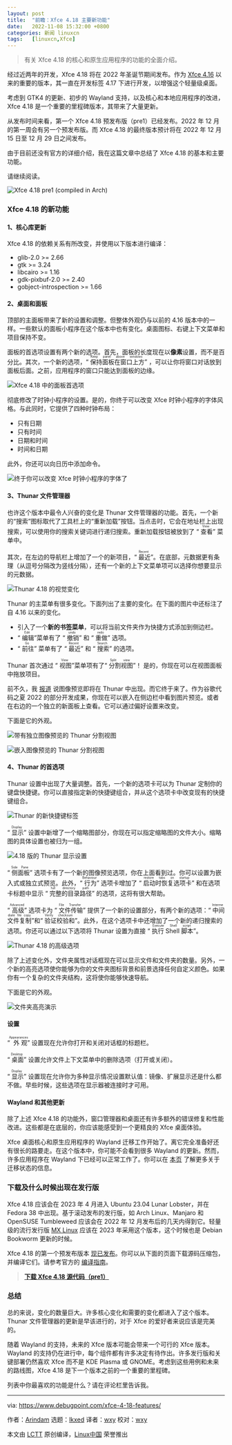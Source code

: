 ```yaml
---
layout: post
title:	"前瞻：Xfce 4.18 主要新功能"
date:	2022-11-08 15:32:00 +0800 
categories:	新闻 linuxcn 
tags:	[linuxcn,Xfce]
---
```




> 
> 有关 Xfce 4.18 的核心和原生应用程序的功能的全面介绍。
> 
> 
> 


经过近两年的开发，Xfce 4.18 将在 2022 年圣诞节期间发布。作为 [Xfce 4.16](https://www.debugpoint.com/xfce-4-16-review/) 以来的重要的版本，其一直在开发标签 4.17 下进行开发，以增强这个轻量级桌面。


考虑到 GTK4 的更新、初步的 Wayland 支持，以及核心和本地应用程序的改进，Xfce 4.18 是一个重要的里程碑版本，其带来了大量更新。


从发布时间来看，第一个 Xfce 4.18 预发布版（pre1）已经发布。2022 年 12 月的第一周会有另一个预发布版。而 Xfce 4.18 的最终版本预计将在 2022 年 12 月 15 日至 12 月 29 日之间发布。


由于目前还没有官方的详细介绍，我在这篇文章中总结了 Xfce 4.18 的基本和主要功能。


请继续阅读。


![Xfce 4.18 pre1 (compiled in Arch)](/Asserts/Images/album/202211/08/153406pe8px2ttgx0pejx8.jpg)


### Xfce 4.18 的新功能


#### 1、核心库更新


Xfce 4.18 的依赖关系有所改变，并使用以下版本进行编译：


* glib-2.0 >= 2.66
* gtk >= 3.24
* libcairo >= 1.16
* gdk-pixbuf-2.0 >= 2.40
* gobject-introspection >= 1.66


#### 2、桌面和面板


顶部的主面板带来了新的设置和调整。但整体外观仍与以前的 4.16 版本中的一样。一些默认的面板小程序在这个版本中也有变化。桌面图标、右键上下文菜单和项目保持不变。


面板的首选项设置有两个新的选项。首先，面板的长度现在以**像素**设置，而不是百分比。其次，一个新的选项，“<ruby> 保持面板在窗口上方 <rt>  Keep panel above windows </rt></ruby>” ，可以让你将窗口对话放到面板后面。之前，应用程序的窗口只能达到面板的边缘。


![Xfce 4.18 中的面板首选项](/Asserts/Images/album/202211/08/153415a6a6066arlq2v0ml.jpg)


彻底修改了时钟小程序的设置。是的，你终于可以改变 Xfce 时钟小程序的字体风格。与此同时，它提供了四种时钟布局：


* 只有日期
* 只有时间
* 日期和时间
* 时间和日期


此外，你还可以向日历中添加命令。


![终于你可以改变 Xfce 时钟小程序的字体了](/Asserts/Images/album/202211/08/153425dh53mmbhy05qhhrr.jpg)


#### 3、Thunar 文件管理器


也许这个版本中最令人兴奋的变化是 Thunar 文件管理器的功能。首先，一个新的“搜索”图标取代了工具栏上的“重新加载”按钮。当点击时，它会在地址栏上出现搜索，可以使用你的搜索关键词进行递归搜索。重新加载按钮被放到了 “<ruby> 查看 <rt>  View </rt></ruby>” 菜单中。


其次，在左边的导航栏上增加了一个的新项目，“<ruby> 最近 <rt>  Recent </rt></ruby>”。在底部，元数据更有条理（从逗号分隔改为竖线分隔），还有一个新的上下文菜单项可以选择你想要显示的元数据。


![Thunar 4.18 的视觉变化](/Asserts/Images/album/202211/08/153440mq87yqwyq893qq8q.jpg)


Thunar 的主菜单有很多变化。下面列出了主要的变化。在下面的图片中还标注了自 4.16 以来的变化。


* 引入了一个**新的书签菜单**，可以将当前文件夹作为快捷方式添加到侧边栏。
* “<ruby> 编辑 <rt>  Edit </rt></ruby>”菜单有了 “<ruby> 撤销 <rt>  undo </rt></ruby>” 和 “<ruby> 重做 <rt>  redo </rt></ruby>” 选项。
* “<ruby> 前往 <rt>  Go </rt></ruby>” 菜单有了 “<ruby> 最近 <rt>  Recent </rt></ruby>” 和 “<ruby> 搜索 <rt>  Search </rt></ruby>” 的选项。


Thunar 首次通过 “<ruby> 视图 <rt>  View </rt></ruby>”菜单项有了“<ruby> 分割视图 <rt>  Split view </rt></ruby>”！ 是的，你现在可以在视图面板中拖放项目。


前不久，我 [报道](https://debugpointnews.com/thunar-image-preview/) 说图像预览即将在 Thunar 中出现。而它终于来了。作为谷歌代码之夏 2022 的部分开发成果，你现在可以嵌入在侧边栏中看到图片预览。或者在右边的一个独立的新面板上查看。它可以通过偏好设置来改变。


下面是它的外观。


![带有独立图像预览的 Thunar 分割视图](/Asserts/Images/album/202211/08/153454l88gdpbvdbu8gdbu.jpg)


![嵌入图像预览的 Thunar 分割视图](/Asserts/Images/album/202211/08/153504vykysz4nkhuodz6u.jpg)


#### 4、Thunar 的首选项


Thunar 设置中出现了大量调整。首先，一个新的选项卡可以为 Thunar 定制你的键盘快捷键。你可以直接指定新的快捷键组合，并从这个选项卡中改变现有的快捷键组合。


![Thunar 的新快捷键标签](/Asserts/Images/album/202211/08/153512ou72gng5sgwjdu49.jpg)


“<ruby> 显示 <rt>  Display </rt></ruby>” 设置中新增了一个缩略图部分，你现在可以指定缩略图的文件大小。缩略图的具体设置也被归为一组。


![4.18 版的 Thunar 显示设置](/Asserts/Images/album/202211/08/153520ju6c4pqsdpkcouuo.jpg)


“<ruby> 侧面板 <rt>  Side Pane </rt></ruby>” 选项卡有了一个新的图像预览选项，你在上面看到过。你可以设置为嵌入式或独立式预览。此外，“<ruby> 行为 <rt>  Behaviour </rt></ruby>” 选项卡增加了 “<ruby> 启动时恢复选项卡 <rt>  restore tabs on startup </rt></ruby>” 和在选项卡标题中显示 “<ruby> 完整的目录路径 <rt>  full directory path </rt></ruby>” 的选项，这将有很大帮助。


“<ruby> 高级 <rt>  Advanced </rt></ruby>” 选项卡为 “<ruby> 文件传输 <rt>  File Transfer </rt></ruby>” 提供了一个新的设置部分，有两个新的选项：“<ruby> 中间文件复制 <rt>  Intermediate file copy </rt></ruby>”和“<ruby> 验证校验和 <rt>  Verify checksum </rt></ruby>”。此外，在这个选项卡中还增加了一个新的递归搜索的选项。你还可以通过以下选项将 Thunar 设置为直接 “<ruby> 执行 Shell 脚本 <rt>  Execute Shell script </rt></ruby>”。


![Thunar 4.18 的高级选项](/Asserts/Images/album/202211/08/153525tiq7evh7ncnrjnhv.jpg)


除了上述变化外，文件夹属性对话框现在可以显示文件和文件夹的数量。另外，一个新的高亮选项使你能够为你的文件夹图标背景和前景选择任何自定义颜色。如果你有一个复杂的文件夹结构，这将使你能够快速导航。


下面是它的外观。


![文件夹高亮演示](/Asserts/Images/album/202211/08/153534qvl455qlo6oalow6.jpg)


#### 设置


“<ruby> 外观 <rt>  Appearances </rt></ruby>” 设置现在允许你打开和关闭对话框的标题栏。


“<ruby> 桌面 <rt>  Desktop </rt></ruby>” 设置允许文件上下文菜单中的删除选项（打开或关闭）。


“<ruby> 显示 <rt>  Display </rt></ruby>” 设置现在允许你为多种显示情况设置默认值：镜像、扩展显示还是什么都不做。早些时候，这些选项在显示器被连接时才可用。


#### Wayland 和其他更新


除了上述 Xfce 4.18 的功能外，窗口管理器和桌面还有许多额外的错误修复和性能改进。这些都是在底层的，你应该能感受到一个更精良的 Xfce 桌面体验。


Xfce 桌面核心和原生应用程序的 Wayland 迁移工作开始了。离它完全准备好还有很长的路要走。在这个版本中，你可能不会看到很多 Wayland 的更新。然而，许多应用程序在 Wayland 下已经可以正常工作了。你可以在 [本页](https://wiki.xfce.org/releng/wayland_roadmap) 了解更多关于迁移状态的信息。


### 下载及什么时候出现在发行版


Xfce 4.18 应该会在 2023 年 4 月进入 Ubuntu 23.04 Lunar Lobster，并在 Fedora 38 中出现。基于滚动发布的发行版，如 Arch Linux、Manjaro 和 OpenSUSE Tumbleweed 应该会在 2022 年 12 月发布后的几天内得到它。轻量级的流行发行版 [MX Linux](https://www.debugpoint.com/tag/mx-linux) 应该在 2023 年采用这个版本，这个时候也是 Debian Bookworm 更新的时候。


Xfce 4.18 的第一个预发布版本 [现已发布](https://www.reddit.com/r/xfce/comments/yjiwwv/announce_xfce_418pre1_released/)。你可以从下面的页面下载源码压缩包，并编译它们。请参考官方的 [编译指南](https://docs.xfce.org/xfce/building)。



> 
> **[下载 Xfce 4.18 源代码（pre1）](https://archive.xfce.org/xfce/4.18pre1/fat_tarballs)**
> 
> 
> 


### 总结


总的来说，变化的数量巨大。许多核心变化和需要的变化都进入了这个版本。Thunar 文件管理器的更新是早该进行的，对于 Xfce 的爱好者来说应该是完美的。


随着 Wayland 的支持，未来的 Xfce 版本可能会带来一个可行的 Xfce 版本。Wayland 的支持仍在进行中，每个组件都有许多决定有待作出。许多发行版和关键部署仍然喜欢 Xfce 而不是 KDE Plasma 或 GNOME。考虑到这些用例和未来的路线图，Xfce 4.18 是下一个版本之前的一个重要的里程碑。


列表中你最喜欢的功能是什么？请在评论栏里告诉我。




---


via: <https://www.debugpoint.com/xfce-4-18-features/>


作者：[Arindam](https://www.debugpoint.com/author/admin1/) 选题：[lkxed](https://github.com/lkxed) 译者：[wxy](https://github.com/wxy) 校对：[wxy](https://github.com/wxy)


本文由 [LCTT](https://github.com/LCTT/TranslateProject) 原创编译，[Linux中国](https://linux.cn/) 荣誉推出
